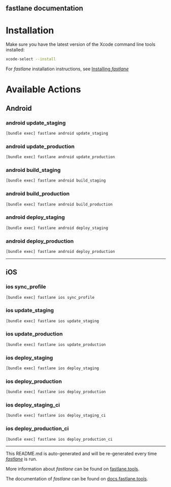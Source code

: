 fastlane documentation
----

# Installation

Make sure you have the latest version of the Xcode command line tools installed:

```sh
xcode-select --install
```

For _fastlane_ installation instructions, see [Installing _fastlane_](https://docs.fastlane.tools/#installing-fastlane)

# Available Actions

## Android

### android update_staging

```sh
[bundle exec] fastlane android update_staging
```



### android update_production

```sh
[bundle exec] fastlane android update_production
```



### android build_staging

```sh
[bundle exec] fastlane android build_staging
```



### android build_production

```sh
[bundle exec] fastlane android build_production
```



### android deploy_staging

```sh
[bundle exec] fastlane android deploy_staging
```



### android deploy_production

```sh
[bundle exec] fastlane android deploy_production
```



----


## iOS

### ios sync_profile

```sh
[bundle exec] fastlane ios sync_profile
```



### ios update_staging

```sh
[bundle exec] fastlane ios update_staging
```



### ios update_production

```sh
[bundle exec] fastlane ios update_production
```



### ios deploy_staging

```sh
[bundle exec] fastlane ios deploy_staging
```



### ios deploy_production

```sh
[bundle exec] fastlane ios deploy_production
```



### ios deploy_staging_ci

```sh
[bundle exec] fastlane ios deploy_staging_ci
```



### ios deploy_production_ci

```sh
[bundle exec] fastlane ios deploy_production_ci
```



----

This README.md is auto-generated and will be re-generated every time [_fastlane_](https://fastlane.tools) is run.

More information about _fastlane_ can be found on [fastlane.tools](https://fastlane.tools).

The documentation of _fastlane_ can be found on [docs.fastlane.tools](https://docs.fastlane.tools).
